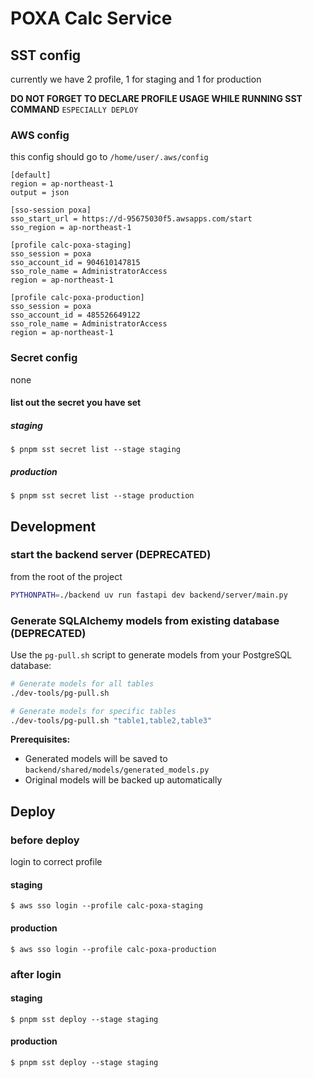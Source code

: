 # POXA Calc Service

## SST config

currently we have 2 profile, 1 for staging and 1 for production

**DO NOT FORGET TO DECLARE PROFILE USAGE WHILE RUNNING SST COMMAND**
`ESPECIALLY DEPLOY`

### AWS config

this config should go to `/home/user/.aws/config`

```
[default]
region = ap-northeast-1
output = json

[sso-session poxa]
sso_start_url = https://d-95675030f5.awsapps.com/start
sso_region = ap-northeast-1

[profile calc-poxa-staging]
sso_session = poxa
sso_account_id = 904610147815
sso_role_name = AdministratorAccess
region = ap-northeast-1

[profile calc-poxa-production]
sso_session = poxa
sso_account_id = 485526649122
sso_role_name = AdministratorAccess
region = ap-northeast-1
```

### Secret config

none

#### list out the secret you have set

##### staging

`$ pnpm sst secret list --stage staging`

##### production

`$ pnpm sst secret list --stage production`

## Development

### start the backend server (DEPRECATED)

from the root of the project

```bash
PYTHONPATH=./backend uv run fastapi dev backend/server/main.py
```

### Generate SQLAlchemy models from existing database (DEPRECATED)

Use the `pg-pull.sh` script to generate models from your PostgreSQL database:

```bash
# Generate models for all tables
./dev-tools/pg-pull.sh

# Generate models for specific tables
./dev-tools/pg-pull.sh "table1,table2,table3"
```

**Prerequisites:**

- Generated models will be saved to `backend/shared/models/generated_models.py`
- Original models will be backed up automatically

## Deploy

### before deploy

login to correct profile

#### staging

`$ aws sso login --profile calc-poxa-staging`

#### production

`$ aws sso login --profile calc-poxa-production`

### after login

#### staging

`$ pnpm sst deploy --stage staging`

#### production

`$ pnpm sst deploy --stage staging`
